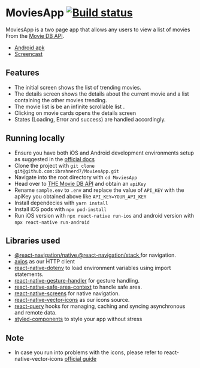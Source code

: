 # MoviesApp [![Build status](https://build.appcenter.ms/v0.1/apps/f5a32e23-f331-4297-bb45-53d92dbf0050/branches/dev/badge)](https://appcenter.ms)
MoviesApp is a two page app that allows any users to view a list of movies From the <a href="https://developers.themoviedb.org/3">Movie DB API</a>.
- <a href="https://i.diawi.com/MpBBfj">Android apk</a>
- <a href="https://streamable.com/twyjvs"> Screencast</a>





## Features
- The initial screen shows the list of trending movies.
- The details screen shows the details about the current movie and a list containing the other movies trending.
- The movie list is be an infinite scrollable list . 
- Clicking on movie cards opens the details screen
- States (Loading, Error and success) are handled accordingly. 


## Running locally
- Ensure you have both iOS and Android development environments setup as suggested in the <a href="https://reactnative.dev/docs/environment-setup">official docs</a>
- Clone the project with `git clone git@github.com:ibrahnerd7/MoviesApp.git`
- Navigate into the root directory with `cd MoviesApp`
- Head over to <a href="https://developers.themoviedb.org/3">THE Movie DB API</a>  and obtain an `apiKey`
- Rename `sample.env` to `.env` and replace the value of `API_KEY` with the apiKey you obtained above like `API_KEY=YOUR_API_KEY`
- Install dependecies with  `yarn install`
- Install iOS pods with `npx pod-install`
- Run iOS version with `npx react-native run-ios` and android version with `npx react-native run-android`

## Libraries used
- <a href="https://reactnavigation.org">@react-navigation/native,@react-navigation/stack </a> for navigation.
- <a href="https://axios-http.com">axios</a> as our HTTP client
- <a href="https://github.com/goatandsheep/react-native-dotenv">react-native-dotenv</a> to load environment variables using import statements.
- <a href="https://github.com/software-mansion/react-native-gesture-handler#readme">react-native-gesture-handler</a> for gesture handling.
- <a href="https://github.com/th3rdwave/react-native-safe-area-context#readme">react-native-safe-area-context</a> to handle safe area.
- <a href="https://github.com/software-mansion/react-native-screens#readme">react-native-screens</a> for native navigation.
- <a href="https://github.com/oblador/react-native-vector-icons">react-native-vector-icons</a> as our icons source.
- <a href="https://github.com/tannerlinsley/react-query#readme">react-query</a> hooks for managing, caching and syncing asynchronous and remote data.
- <a href="https://styled-components.com/">styled-components</a> to style your app without stress

## Note
- In case you run into problems with the icons, please refer to react-native-vector-icons <a href="https://github.com/oblador/react-native-vector-icons#installation">official guide</a>
